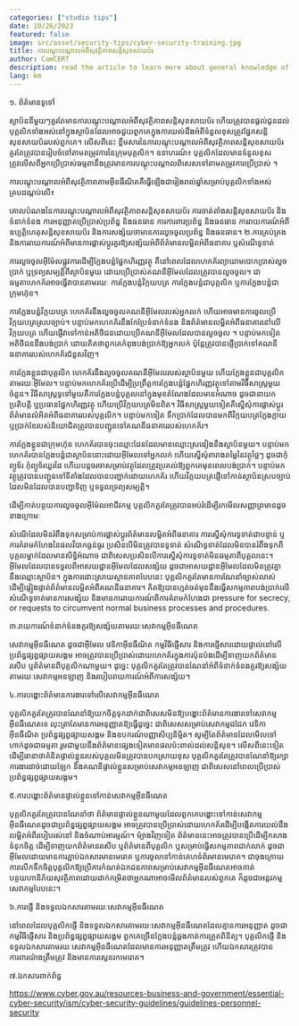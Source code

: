 ```yaml
---
categories: ["studio tips"]
date: 10/26/2023
featured: false
image: src/asset/security-tips/cyber-security-training.jpg
title: ការបណ្តុះបណ្តាលអំពីសុវត្ថិភាពសន្តិសុខសាយប័រ
author: CamCERT
description: read the article to learn more about general knowledge of cyber security
lang: km
---
```


១. ព័ត៌មានទូទៅ

ស្ថាប័ននីមួយៗគួរតែមានការបណ្តុះបណ្តាលអំពីសុវត្ថិភាពសន្តិសុខសាយប័រ ហើយត្រូវបានផ្តល់ជូនដល់បុគ្គលិកទាំងអស់នៅក្នុងស្ថាប័នដែលអាចជួយពួកគេក្នុងការយល់ដឹងអំពីទំនួលខុសត្រូវផ្នែកសន្តិសុខសាយប័ររបស់ពួកគេ។ លើសពីនេះ ខ្លឹមសារនៃការបណ្ដុះបណ្ដាលអំពីសុវត្ថិភាពសន្តិសុខសាយប័រគួរតែត្រូវបានរៀបចំទៅតាមតម្រូវការនៃក្រុមបុគ្គលិក។ ឧទាហរណ៍៖ បុគ្គលិកដែលមានទំនួលខុសត្រូវលើសពីអ្នកប្រើប្រាស់ធម្មតានឹងត្រូវមានការបណ្តុះបណ្តាលពិសេសទៅតាមតម្រូវការប្រើប្រាស់ ។

ការបណ្ដុះបណ្ដាលអំពីសុវត្ថិភាពតាមអ៊ីនធឺណិតគឺធ្វើឡើងជារៀងរាល់ឆ្នាំសម្រាប់បុគ្គលិកទាំងអស់គ្របដណ្តប់លើ៖

គោលបំណងនៃការបណ្តុះបណ្តាលអំពីសុវត្ថិភាពសន្តិសុខសាយប័រ
ការចាត់តាំងសន្តិសុខសាយប័រ និង​ទំនាក់ទំនង
ការអនុញ្ញាតប្រើប្រាស់ប្រព័ន្ធ និងធនធាន
ការការពារប្រព័ន្ធ និងធនធាន
ការរាយការណ៍អំពីឧប្បត្តិហេតុសន្តិសុខសាយប័រ និងការសង្ស័យថាមានការលួចចូលប្រព័ន្ធ និងធនធាន។
២.ការគ្រប់គ្រង និងការរាយការណ៍អំពីមានការផ្លាស់ប្តូរគួរឱ្យសង្ស័យអំពីព័ត៌មានលម្អិតអំពីធនាគារ ឬសំណើទូទាត់

ការលួចចូលអ៊ីម៉ែលផ្លូវការដើម្បីក្លែងបន្លំផ្នែកហិរញ្ញវត្ថុ គឺនៅពេលដែលហេកគ័រព្យាយាមបោកប្រាស់លួចប្រាក់ ឬទ្រព្យសម្បត្តិពីស្ថាប័នមួយ ដោយប្រើប្រាស់គណនីអ៊ីមែលដែលត្រូវបានលួចចូល។ ជាធម្មតាហេកគ័រអាចធ្វើវាបានតាមរយៈ ការក្លែងបន្លំវិក្កយបត្រ ការក្លែងបន្លំជាបុគ្គលិក ឬការក្លែងបន្លំជាក្រុមហ៊ុន។

ការក្លែងបន្លំវិក្កយបត្រ ហេកគ័រនឹងលួចចូលគណនីអ៊ីមែលរបស់អ្នកលក់ ហើយអាចមានការចូលប្រើវិក្កយបត្រស្របច្បាប់។ បន្ទាប់មកហេកគ័រនឹងកែប្រែទំនាក់ទំនង និងព័ត៌មានលម្អិតអំពីធនាគារនៅលើវិក្កយបត្រ ហើយផ្ញើវាទៅកាន់អតិថិជនដោយប្រើគណនីអ៊ីមែលដែលបានលួចចូល ។ បន្ទាប់មកទៀតអតិថិជននឹងបង់ប្រាក់ ដោយគិតថាពួកគេកំពុងបង់ប្រាក់ឱ្យអ្នកលក់ ប៉ុន្តែត្រូវបានផ្ញើប្រាក់ទៅគណនីធនាគាររបស់ហេកគ័រជំនួសវិញ។

ការក្លែងខ្លួនជាបុគ្គលិក ហេកគ័រនឹងលួចចូលគណនីអ៊ីមែលរបស់ស្ថាប័នមួយ ហើយក្លែងខ្លួនជាបុគ្គលិកតាមរយៈអ៊ីមែល។ បន្ទាប់មកហេកគ័រប្រើដើម្បីប្រព្រឹត្តការក្លែងបន្លំផ្នែកហិរញ្ញវត្ថុទៅតាមវិធីសាស្រ្តមួយចំនួន។ វិធីសាស្រ្តទូទៅមួយគឺការក្លែងបន្លំបុគ្គលនៅក្នុងមុខតំណែងដែលមានអំណាច ដូចជានាយកប្រតិបត្តិ ឬប្រធានផ្នែកហិរញ្ញវត្ថុ ហើយប្រើវិក្កយបត្រមិនពិត។ វិធីសាស្រ្តមួយទៀតគឺស្នើសុំការផ្លាស់ប្តូរព័ត៌មានលំអិតអំពីធនាគាររបស់បុគ្គលិក។ បន្ទាប់មកទៀត ទឹកប្រាក់ដែលបានមកពីវិក្កយបត្រក្លែងក្លាយ ឬប្រាក់ខែរបស់និយោជិតត្រូវបានបញ្ជូនទៅគណនីធនាគាររបស់ហេកគ័រ។

ការក្លែងខ្លួនជាក្រុមហ៊ុន ហេកគ័របានចុះឈ្មោះដែនដែលមានឈ្មោះស្រដៀងនឹងស្ថាប័នមួយ។ បន្ទាប់មក ហេកគ័របានក្លែងបន្លំជាស្ថាប័ននោះដោយអ៊ីមែលទៅអ្នកលក់ ហើយស្នើសុំតារាងតម្លៃនៃវត្ថុថ្លៃៗ ដូចជាកុំព្យូទ័រ កុំព្យូទ័រយួរដៃ ហើយបន្តចរចាសម្រាប់វត្ថុដែលត្រូវប្រគល់ឱ្យពួកគេមុនពេលបង់ប្រាក់។ បន្ទាប់មកវត្ថុត្រូវបានបញ្ជូនទៅទីតាំងដែលបានបញ្ជាក់ដោយហេកគ័រ ហើយវិក្កយបត្រផ្ញើទៅកាន់ស្ថាប័នស្របច្បាប់ដែលមិនដែលបានបញ្ជាទិញ ឬទទួលទ្រព្យសម្បត្តិ។

ដើម្បីកាត់បន្ថយការលួចចូលអ៊ីម៉ែលអាជីវកម្ម បុគ្គលិកគួរតែត្រូវបានអប់រំដើម្បីរកមើលសញ្ញាព្រមានដូចខាងក្រោមៈ

សំណើដែលមិនរំពឹងទុកសម្រាប់ការផ្លាស់ប្តូរព័ត៌មានលម្អិតអំពីធនាគារ
ការស្នើសុំការទូទាត់ជាបន្ទាន់ ឬការគំរាមកំហែងនៃផលវិបាកធ្ងន់ធ្ងរ ប្រសិនបើមិនត្រូវបានទូទាត់
សំណើទូទាត់ដែលមិនបានរំពឹងទុកពីបុគ្គលម្នាក់ដែលមានសិទ្ធិអំណាច ជាពិសេសប្រសិនបើការស្នើសុំការទូទាត់មិនធម្មតាពីបុគ្គលនេះ។
អ៊ីមែលដែលបានទទួលពីអាសយដ្ឋានអ៊ីមែលដែលសង្ស័យ ដូចជាអាសយដ្ឋានអ៊ីមែលដែលមិនត្រូវគ្នានឹងឈ្មោះស្ថាប័ន។
ក្នុងការដោះស្រាយស្ថានភាពបែបនេះ បុគ្គលិកគួរតែមានការណែនាំច្បាស់លាស់ ដើម្បីផ្ទៀងផ្ទាត់ព័ត៌មានលម្អិតអំពីគណនីធនាគារ។ គិតឱ្យបានហ្មត់ចត់មុននឹងធ្វើសកម្មភាពបង់ប្រាក់លើសំណើទូទាត់មានការសង្ស័យ និងមានការរាយការណ៍ពីការគំរាមកំហែងជា pressure for secrecy, or requests to circumvent normal business processes and procedures.

៣.រាយការណ៍ទំនាក់ទំនងគួរឱ្យសង្ស័យតាមរយៈសេវាកម្មអ៊ីនធឺណេត

សេវាកម្មអ៊ីនធឺណេត ដូចជាអ៊ីមែល វេទិកាអ៊ីនធឺណិត កម្មវិធីផ្ញើសារ និងការផ្ញើសារដោយផ្ទាល់នៅលើប្រព័ន្ធផ្សព្វផ្សាយសង្គម អាចត្រូវបានប្រើប្រាស់ដោយហេកគ័រក្នុងការប៉ុនប៉ងដើម្បីទាញយកព័ត៌មានរសើប ឬព័ត៌មានពីបុគ្គលិកណាមួយ។ ដូច្នេះ បុគ្គលិកគួរតែត្រូវបានណែនាំអំពីទំនាក់ទំនងគួរឱ្យសង្ស័យតាមរយៈសេវាកម្មអនឡាញ និងរបៀបរាយការណ៍អំពីការសង្ស័យ។

៤.ការបង្ហោះព័ត៌មានការងារទៅលើសេវាកម្មអ៊ីនធឺណេត

បុគ្គលិកគួរតែត្រូវបានណែនាំឱ្យយកចិត្តទុកដាក់ជាពិសេសមិនឱ្យបង្ហោះព័ត៌មានការងារទៅសេវាកម្មអ៊ីនធឺណេតទេ លុះត្រាតែមានការអនុញ្ញាតឱ្យធ្វើដូច្នេះ ជាពិសេសសម្រាប់សេវាកម្មជជែក វេទិកាអ៊ីនធឺណិត ប្រព័ន្ធផ្សព្វផ្សាយសង្គម និងឧបករណ៍បញ្ញាសិប្បនិម្មិត។ សូម្បីតែព័ត៌មានដែលមើលទៅហាក់ដូចជាធម្មតា រួមជាមួយនឹងព័ត៌មានផ្សេងទៀតមានផលប៉ះពាល់ដល់សន្តិសុខ។ លើសពីនេះទៀត ដើម្បីធានាថាគំនិតផ្ទាល់ខ្លួនរបស់បុគ្គលមិនត្រូវបានបកស្រាយខុស បុគ្គលិកគួរតែត្រូវបានណែនាំឱ្យរក្សាការងារដាច់ដោយឡែក និងគណនីផ្ទាល់ខ្លួនសម្រាប់សេវាកម្មអនឡាញ ជាពិសេសនៅពេលប្រើប្រាស់ប្រព័ន្ធផ្សព្វផ្សាយសង្គម។

៥.ការបង្ហោះព័ត៌មានផ្ទាល់ខ្លួនទៅកាន់សេវាកម្មអ៊ីនធឺណេត

បុគ្គលិកគួរតែត្រូវបានណែនាំថា ព័ត៌មានផ្ទាល់ខ្លួនណាមួយដែលពួកគេបង្ហោះទៅកាន់សេវាកម្មអ៊ីនធឺណេតដូចជាប្រព័ន្ធផ្សព្វផ្សាយសង្គម អាចត្រូវបានប្រើប្រាស់ដោយហេកគ័រដើម្បីបង្កើតការយល់ដឹងលម្អិតអំពីរបៀបរស់នៅ និងចំណាប់អារម្មណ៍។ ម៉្យាងវិញទៀត ព័ត៌មាននេះអាចត្រូវបានប្រើដើម្បីកសាងទំនុកចិត្ត ដើម្បីទាញយកព័ត៌មានរសើប ឬព័ត៌មានពីបុគ្គលិក ឬសម្រាប់ធ្វើសកម្មភាពជាក់លាក់ ដូចជាអ៊ីមែលដោយមានការភ្ជាប់ឯកសារមានមេរោគ ឬការចូលទៅកាន់គេហទំព័រមានមេរោគ។ ជាចុងក្រោយ ការលើកទឹកចិត្តបុគ្គលិកឱ្យប្រើការកំណត់ឯកជនភាពសម្រាប់សេវាកម្មអ៊ីនធឺណេតអាចកាត់បន្ថយហានិភ័យសុវត្ថិភាពដោយដាក់កម្រិតថាអ្នកណាអាចមើលព័ត៌មានរបស់ពួកគេ ក៏ដូចជាអន្តរកម្មសេវាកម្មបែបនេះ។

៦.ការផ្ញើ និងទទួលឯកសារតាមរយៈសេវាកម្មអ៊ីនធឺណេត

នៅពេលដែលបុគ្គលិកផ្ញើ និងទទួលឯកសារតាមរយៈសេវាកម្មអ៊ីនធឺណេតដែលគ្មានការអនុញ្ញាត ដូចជាកម្មវិធីផ្ញើសារ និងប្រព័ន្ធផ្សព្វផ្សាយសង្គម ពួកគេច្រើនក្លែងបន្លំឆ្លងកាត់ការត្រួតពិនិត្យ។ បុគ្គលិកផ្ញើ និងទទួលឯកសារតាមរយៈសេវាកម្មអ៊ីនធឺណេតដែលមានការអនុញ្ញាតត្រឹមត្រូវ ហើយឯកសារត្រូវបានការពារយ៉ាងត្រឹមត្រូវ និងមានការស្កេនរកមេរោគ។

៧.ឯកសារពាក់ព័ន្ធ

https://www.cyber.gov.au/resources-business-and-government/essential-cyber-security/ism/cyber-security-guidelines/guidelines-personnel-security
